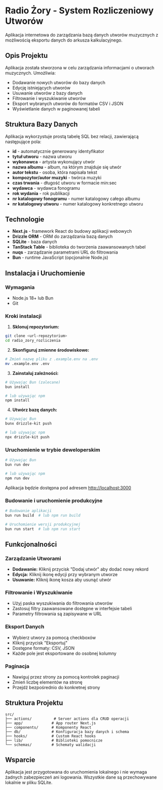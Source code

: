 # Radio Żory - System Rozliczeniowy Utworów

Aplikacja internetowa do zarządzania bazą danych utworów muzycznych z możliwością eksportu danych do arkusza kalkulacyjnego.

## Opis Projektu

Aplikacja została stworzona w celu zarządzania informacjami o utworach muzycznych. Umożliwia:
- Dodawanie nowych utworów do bazy danych
- Edycję istniejących utworów
- Usuwanie utworów z bazy danych
- Filtrowanie i wyszukiwanie utworów
- Eksport wybranych utworów do formatów CSV i JSON
- Wyświetlanie danych w paginowanej tabeli

## Struktura Bazy Danych

Aplikacja wykorzystuje prostą tabelę SQL bez relacji, zawierającą następujące pola:
- **id** - automatycznie generowany identyfikator
- **tytuł utworu** - nazwa utworu
- **wykonawca** - artysta wykonujący utwór
- **nazwa albumu** - album, na którym znajduje się utwór
- **autor tekstu** - osoba, która napisała tekst
- **kompozytor/autor muzyki** - twórca muzyki
- **czas trwania** - długość utworu w formacie min:sec
- **wydawca** - wydawca fonogramu
- **rok wydania** - rok publikacji
- **nr katalogowy fonogramu** - numer katalogowy całego albumu
- **nr katalogowy utworu** - numer katalogowy konkretnego utworu

## Technologie

- **Next.js** - framework React do budowy aplikacji webowych
- **Drizzle ORM** - ORM do zarządzania bazą danych
- **SQLite** - baza danych
- **TanStack Table** - biblioteka do tworzenia zaawansowanych tabel
- **nuqs** - zarządzanie parametrami URL do filtrowania
- **Bun** - runtime JavaScript (opcjonalnie Node.js)

## Instalacja i Uruchomienie

### Wymagania
- Node.js 18+ lub Bun
- Git

### Kroki instalacji

1. **Sklonuj repozytorium:**
```bash
git clone <url-repozytorium>
cd radio_zory_rozliczenia
```

2. **Skonfiguruj zmienne środowiskowe:**
```bash
# Zmień nazwę pliku z .example.env na .env
mv .example.env .env
```

3. **Zainstaluj zależności:**
```bash
# Używając Bun (zalecane)
bun install

# lub używając npm
npm install
```

4. **Utwórz bazę danych:**
```bash
# Używając Bun
bunx drizzle-kit push

# lub używając npm
npx drizzle-kit push
```

### Uruchomienie w trybie deweloperskim

```bash
# Używając Bun
bun run dev

# lub używając npm
npm run dev
```

Aplikacja będzie dostępna pod adresem [http://localhost:3000](http://localhost:3000)

### Budowanie i uruchomienie produkcyjne

```bash
# Budowanie aplikacji
bun run build  # lub npm run build

# Uruchomienie wersji produkcyjnej
bun run start  # lub npm run start
```

## Funkcjonalności

### Zarządzanie Utworami
- **Dodawanie:** Kliknij przycisk "Dodaj utwór" aby dodać nowy rekord
- **Edycja:** Kliknij ikonę edycji przy wybranym utworze
- **Usuwanie:** Kliknij ikonę kosza aby usunąć utwór

### Filtrowanie i Wyszukiwanie
- Użyj paska wyszukiwania do filtrowania utworów
- Zastosuj filtry zaawansowane dostępne w interfejsie tabeli
- Parametry filtrowania są zapisywane w URL

### Eksport Danych
- Wybierz utwory za pomocą checkboxów
- Kliknij przycisk "Eksportuj" 
- Dostępne formaty: CSV, JSON
- Każde pole jest eksportowane do osobnej kolumny

### Paginacja
- Nawiguj przez strony za pomocą kontrolek paginacji
- Zmień liczbę elementów na stronę
- Przejdź bezpośrednio do konkretnej strony

## Struktura Projektu

```
src/
├── actions/          # Server actions dla CRUD operacji
├── app/             # App router Next.js
├── components/      # Komponenty React
├── db/              # Konfiguracja bazy danych i schema
├── hooks/           # Custom React hooks
├── lib/             # Biblioteki pomocnicze
└── schemas/         # Schematy walidacji
```

## Wsparcie

Aplikacja jest przygotowana do uruchomienia lokalnego i nie wymaga żadnych zabezpieczeń ani logowania. Wszystkie dane są przechowywane lokalnie w pliku SQLite.
